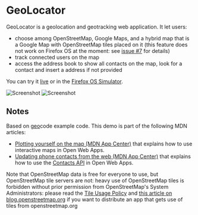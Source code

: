 # GeoLocator

GeoLocator is a geolocation and geotracking web application. It let users:
- choose among OpenStreetMap, Google Maps, and a hybrid map that is a Google Map with OpenStreetMap tiles placed on it (this feature does not work on Firefox OS at the moment: see [issue #7](https://github.com/franciov/geo/issues/7) for details)
- track connected users on the map
- access the address book to show all contacts on the map, look for a contact and insert a address if not provided

You can try it [live](http://bsapundzhiev.github.io/geo/) or in the [Firefox OS Simulator](https://developer.mozilla.org/en/docs/Tools/Firefox_OS_Simulator).

![Screenshot](https://raw.githubusercontent.com/franciov/geo/master/img/screenshots/osm-search-rome.png)
![Screenshot](https://raw.githubusercontent.com/franciov/geo/mdn_updating_phone_contacts_from_the_web/img/screenshots/contacts-all.png)

## Notes
Based on [geo](https://github.com/franciov/geo)code example code.
This demo is part of the following MDN articles:
- [Plotting yourself on the map (MDN App Center)](https://developer.mozilla.org/en-US/Apps/Developing/gather_and_modify_data/Plotting_yourself_on_the_map) that explains how to use interactive maps in Open Web Apps.
- [Updating phone contacts from the web (MDN App Center)](https://developer.mozilla.org/en-US/Apps/Developing/gather_and_modify_data/Updating_phone_contacts_from_the_web) that explains how to use the [Contacts API](https://developer.mozilla.org/en-US/docs/WebAPI/Contacts) in Open Web Apps.

Note that OpenStreetMap data is free for everyone to use, but OpenStreetMap tile servers are not: heavy use of OpenStreetMap tiles is forbidden without prior permission from OpenStreetMap's System Administrators: please read the [Tile Usage Policy](http://wiki.openstreetmap.org/wiki/Tile_usage_policy) and [this article on blog.openstreetmap.org](https://blog.openstreetmap.org/2011/11/01/tile-usage-policy/) if you want to distribute an app that gets use of tiles from openstreetmap.org
